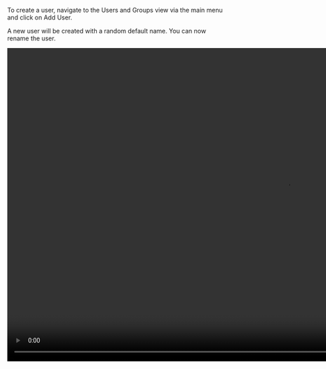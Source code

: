 To create a user, navigate to the Users and Groups view via the main menu and click on Add User.

A new user will be created with a random default name. You can now rename the user.

<video width="1280" height="720" controls autoplay><source src="/video/003_create_user.m4v" type="video/mp4"></video>
